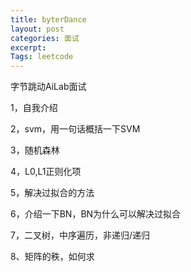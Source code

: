 ```yaml
---
title: byterDance
layout: post
categories: 面试
excerpt: 
Tags: leetcode
---
```


字节跳动AiLab面试

1，自我介绍

2，svm，用一句话概括一下SVM

3，随机森林

4，L0,L1正则化项

5，解决过拟合的方法

6，介绍一下BN，BN为什么可以解决过拟合

7，二叉树，中序遍历，非递归/递归

8、矩阵的秩，如何求